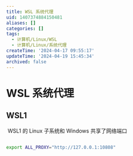 ```yaml
---
title: WSL 系统代理
uid: 1407374884150481
aliases: []
categories: []
tags:
  - 计算机/Linux/WSL
  - 计算机/Linux/系统代理
createTime: '2024-04-17 09:55:17'
updateTime: '2024-04-19 15:45:34'
archived: false
---
```


# WSL 系统代理

## WSL1

 WSL1 的 Linux 子系统和 Windows 共享了网络端口

```sh

export ALL_PROXY="http://127.0.0.1:10808"

```
